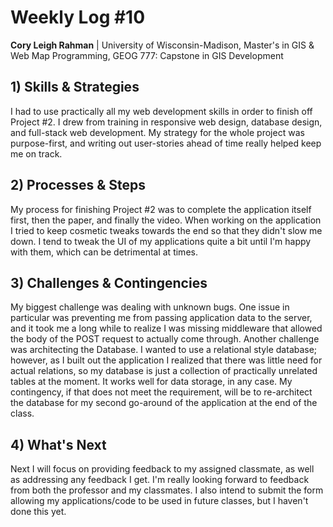 
# Weekly Log #10

<!-- > *Please address the following items in the weekly logs: 1) Identify the needs for skills and strategies in integrating the concepts and the solutions; 2) Reflect the processes/steps in solving the problems in the project; 3) Report any challenges and possible solutions even if it fails; 4) Make a plan for the next iteration.* -->

**Cory Leigh Rahman** | University of Wisconsin-Madison, Master's in GIS & Web Map Programming, GEOG 777: Capstone in GIS Development

## **1) Skills & Strategies**

I had to use practically all my web development skills in order to finish off Project #2. I drew from training in responsive web design, database design, and full-stack web development. My strategy for the whole project was purpose-first, and writing out user-stories ahead of time really helped keep me on track.

## **2) Processes & Steps**

My process for finishing Project #2 was to complete the application itself first, then the paper, and finally the video. When working on the application I tried to keep cosmetic tweaks towards the end so that they didn't slow me down. I tend to tweak the UI of my applications quite a bit until I'm happy with them, which can be detrimental at times.

## **3) Challenges & Contingencies**

My biggest challenge was dealing with unknown bugs. One issue in particular was preventing me from passing application data to the server, and it took me a long while to realize I was missing middleware that allowed the body of the POST request to actually come through. Another challenge was architecting the Database. I wanted to use a relational style database; however, as I built out the application I realized that there was little need for actual relations, so my database is just a collection of practically unrelated tables at the moment. It works well for data storage, in any case. My contingency, if that does not meet the requirement, will be to re-architect the database for my second go-around of the application at the end of the class.

## **4) What's Next**

Next I will focus on providing feedback to my assigned classmate, as well as addressing any feedback I get. I'm really looking forward to feedback from both the professor and my classmates. I also intend to submit the form allowing my applications/code to be used in future classes, but I haven't done this yet.
